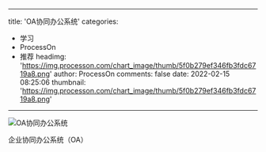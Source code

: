 
---
title: 'OA协同办公系统'
categories: 
 - 学习
 - ProcessOn
 - 推荐
headimg: 'https://img.processon.com/chart_image/thumb/5f0b279ef346fb3fdc6719a8.png'
author: ProcessOn
comments: false
date: 2022-02-15 08:25:06
thumbnail: 'https://img.processon.com/chart_image/thumb/5f0b279ef346fb3fdc6719a8.png'
---

<div>   
<img class="thumb" alt="OA协同办公系统" src="https://img.processon.com/chart_image/thumb/5f0b279ef346fb3fdc6719a8.png" referrerpolicy="no-referrer">
<p>企业协同办公系统（OA）</p>  
</div>
            